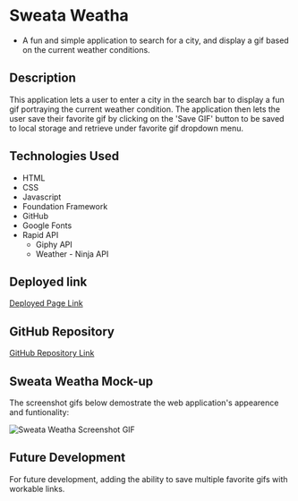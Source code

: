 # Sweata Weatha

- A fun and simple application to search for a city, and display a gif based on the current weather conditions.

## Description
This application lets a user to enter a city in the search bar to display a fun gif portraying the current weather condition.  The application then lets the user save their favorite gif by clicking on the 'Save GIF' button to be saved to local storage and retrieve under favorite gif dropdown menu.

## Technologies Used
- HTML
- CSS
- Javascript
- Foundation Framework
- GitHub
- Google Fonts
- Rapid API
    - Giphy API
    - Weather - Ninja API

## Deployed link 
[Deployed Page Link](https://brysgithub.github.io/sweata-weatha/)

## GitHub Repository
[GitHub Repository Link](https://github.com/brysgithub/sweata-weatha)

## Sweata Weatha Mock-up

The screenshot gifs below demostrate the web application's appearence and funtionality:

![Sweata Weatha Screenshot GIF](./assets/images/screenshotGif.gif)

## Future Development 

For future development, adding the ability to save multiple favorite gifs with workable links.